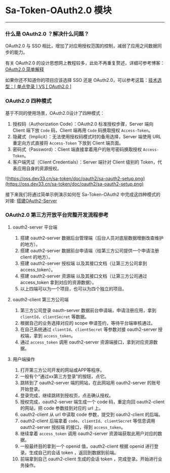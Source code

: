 # Sa-Token-OAuth2.0 模块 

--- 

### 什么是 OAuth2.0 ？解决什么问题？

OAuth2.0 与 SSO 相比，增加了对应用授权范围的控制，减弱了应用之间数据同步的能力。

有关 OAuth2.0 的设计思想网上教程较多，此处不再重复赘述，详细可参考博客：
[OAuth2.0 简单解释](https://www.ruanyifeng.com/blog/2019/04/oauth_design.html)
<!-- 、[OAuth2.0 的四种方式](http://www.ruanyifeng.com/blog/2019/04/oauth-grant-types.html) -->

如果你还不知道你的项目应该选择 SSO 还是 OAuth2.0，可以参考这篇：[技术选型：[ 单点登录 ] VS [ OAuth2.0 ]](/fun/sso-vs-oauth2)



### OAuth2.0 四种模式 

基于不同的使用场景，OAuth2.0设计了四种模式：

1. 授权码（Authorization Code）：OAuth2.0 标准授权步骤，Server 端向 Client 端下放 `Code` 码，Client 端再用 `Code` 码换取授权 `Access-Token`。
2. 隐藏式（Implicit）：无法使用授权码模式时的备用选择，Server 端使用 URL 重定向方式直接将 `Access-Token` 下放到 Client 端页面。
3. 密码式（Password）：Client 端直接拿着用户的账号密码换取授权 `Access-Token`。
4. 客户端凭证（Client Credentials）：Server 端针对 Client 级别的 Token，代表应用自身的资源授权。

![https://oss.dev33.cn/sa-token/doc/oauth2/sa-oauth2-setup.png](https://oss.dev33.cn/sa-token/doc/oauth2/sa-oauth2-setup.png)

接下来我们将通过简单示例演示如何在 Sa-Token-OAuth2 中完成这四种模式的对接: [搭建OAuth2-Server](/oauth2/oauth2-server)


### OAuth2.0 第三方开放平台完整开发流程参考

1. oauth2-server 平台端 
	1. 搭建 oauth2-server 数据后台管理端（后台人员对底层数据增删改查维护的地方）。
	2. 搭建 oauth2-server 数据前台申请端（给第三方公司提供一个申请注册 client 的地方）。
	3. 搭建 oauth2-server 授权端 以及其接口文档（让第三方公司拿到 access_token）。
	4. 搭建 oauth2-server 资源端 以及其接口文档（让第三方公司通过 access_token 拿到对应的资源数据）。
	5. 以上四端可以为一个项目，也可以为四个独立的项目。

2. oauth2-client 第三方公司端
	1. 第三方公司登录 oauth-server 数据前台申请端，申请注册应用，拿到 `clientId`、`clientSecret` 等数据。
	2. 根据自己的业务选择对应的 scope 申请签约，等待平台端审核通过。
	3. 在自己系统通过 `clientId`、`clientSecret` 等参数对接 oauth2-server 授权端，拿到 `access_token`。
	4. 通过 `access_token` 调用 oauth2-server 资源端接口，拿到对应资源数据。

3. 用户端操作
	1. 打开第三方公司开发的网站或APP等程序。
	2. 一般有个“通过xx第三方登录”的按钮，点它。
	3. 跳转到了 oauth2-server 端的网站，在此网站用 oauth2-server 的账号开始登录。
	4. 登录完成，继续跳转到授权页，点击确认授权。
	5. 授权完成，oauth2-server 端生成一个 code 码，重定向回 oauth2-client 的网站，把 code 参数挂到对应的 url 上。
	6. oauth2-client 从 url 中读取 code 参数，提交到 oauth2-client 的后端。
	7. oauth2-client 后端拿着 `code`、`clientId`、`clientSecret` 等信息调用 oauth2-server 授权端 的接口，得到 `access_token`。
	8. 继续拿着 `access_token` 调用 oauth2-server 资源端获取此用户对应的数据。
	9. 一般最终目的拿到一个 openid 值，oauth2-client 根据 openid 进行登录。生成自己的会话 token ，返回到数据到前端。
	10. 前端拿到自己 oauth2-client 生成的会话 token ，完成登录。开始进行业务操作。


